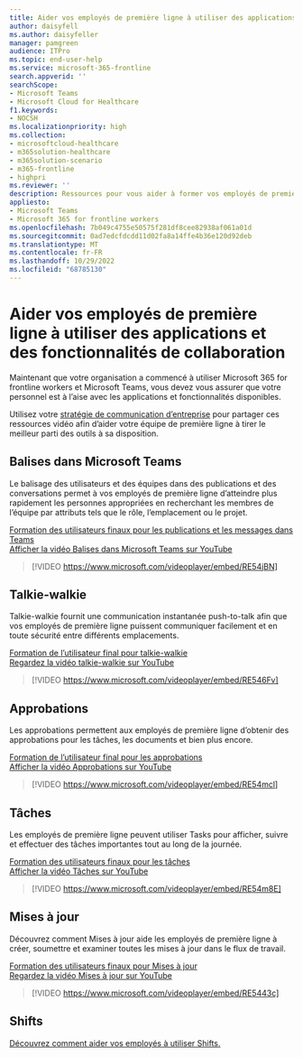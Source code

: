 ```yaml
---
title: Aider vos employés de première ligne à utiliser des applications et des fonctionnalités de collaboration
author: daisyfell
ms.author: daisyfeller
manager: pamgreen
audience: ITPro
ms.topic: end-user-help
ms.service: microsoft-365-frontline
search.appverid: ''
searchScope:
- Microsoft Teams
- Microsoft Cloud for Healthcare
f1.keywords:
- NOCSH
ms.localizationpriority: high
ms.collection:
- microsoftcloud-healthcare
- m365solution-healthcare
- m365solution-scenario
- m365-frontline
- highpri
ms.reviewer: ''
description: Ressources pour vous aider à former vos employés de première ligne aux fonctionnalités de communication et de collaboration dans les applications Teams et Teams.
appliesto:
- Microsoft Teams
- Microsoft 365 for frontline workers
ms.openlocfilehash: 7b049c4755e50575f281df8cee82938af061a01d
ms.sourcegitcommit: 0ad7edcfdcdd11d02fa8a14ffe4b36e120d92deb
ms.translationtype: MT
ms.contentlocale: fr-FR
ms.lasthandoff: 10/29/2022
ms.locfileid: "68785130"
---
```

# <a name="help-your-frontline-workers-use-collaboration-apps-and-features"></a>Aider vos employés de première ligne à utiliser des applications et des fonctionnalités de collaboration

Maintenant que votre organisation a commencé à utiliser Microsoft 365 for frontline workers et Microsoft Teams, vous devez vous assurer que votre personnel est à l’aise avec les applications et fonctionnalités disponibles.

Utilisez votre [stratégie de communication d’entreprise](flw-corp-comms.md) pour partager ces ressources vidéo afin d’aider votre équipe de première ligne à tirer le meilleur parti des outils à sa disposition.

## <a name="tags-in-microsoft-teams"></a>Balises dans Microsoft Teams

Le balisage des utilisateurs et des équipes dans des publications et des conversations permet à vos employés de première ligne d’atteindre plus rapidement les personnes appropriées en recherchant les membres de l’équipe par attributs tels que le rôle, l’emplacement ou le projet.

[Formation des utilisateurs finaux pour les publications et les messages dans Teams](https://support.microsoft.com/office/create-and-format-a-post-e66777da-636b-49eb-9408-b0d88b212885) <br>
[Afficher la vidéo Balises dans Microsoft Teams sur YouTube](https://go.microsoft.com/fwlink/?linkid=2202727)
> [!VIDEO https://www.microsoft.com/videoplayer/embed/RE54jBN]

## <a name="walkie-talkie"></a>Talkie-walkie

Talkie-walkie fournit une communication instantanée push-to-talk afin que vos employés de première ligne puissent communiquer facilement et en toute sécurité entre différents emplacements.

[Formation de l’utilisateur final pour talkie-walkie](https://support.microsoft.com/office/use-walkie-talkie-in-teams-884a008a-761e-4b62-99f8-15671d9a2f69) <br>
[Regardez la vidéo talkie-walkie sur YouTube](https://go.microsoft.com/fwlink/?linkid=2202710)
> [!VIDEO https://www.microsoft.com/videoplayer/embed/RE546Fv]

## <a name="approvals"></a>Approbations

Les approbations permettent aux employés de première ligne d’obtenir des approbations pour les tâches, les documents et bien plus encore.

[Formation de l’utilisateur final pour les approbations](https://support.microsoft.com/office/what-is-approvals-a9a01c95-e0bf-4d20-9ada-f7be3fc283d3?wt.mc_id=otc_microsoft_teams) <br>
[Afficher la vidéo Approbations sur YouTube](https://go.microsoft.com/fwlink/?linkid=2202800)
> [!VIDEO https://www.microsoft.com/videoplayer/embed/RE54mcl]

## <a name="tasks"></a>Tâches

Les employés de première ligne peuvent utiliser Tasks pour afficher, suivre et effectuer des tâches importantes tout au long de la journée.

[Formation des utilisateurs finaux pour les tâches](https://support.microsoft.com/office/use-the-tasks-app-in-teams-e32639f3-2e07-4b62-9a8c-fd706c12c070) <br>
[Afficher la vidéo Tâches sur YouTube](https://go.microsoft.com/fwlink/?linkid=2202616)
> [!VIDEO https://www.microsoft.com/videoplayer/embed/RE54m8E]

## <a name="updates"></a>Mises à jour

Découvrez comment Mises à jour aide les employés de première ligne à créer, soumettre et examiner toutes les mises à jour dans le flux de travail.

[Formation des utilisateurs finaux pour Mises à jour](https://support.microsoft.com/office/get-started-in-updates-c03a079e-e660-42dc-817b-ca4cfd602e5a) <br>
[Regardez la vidéo Mises à jour sur YouTube](https://go.microsoft.com/fwlink/?linkid=2202831)
> [!VIDEO https://www.microsoft.com/videoplayer/embed/RE5443c]

## <a name="shifts"></a>Shifts

[Découvrez comment aider vos employés à utiliser Shifts.](shifts-toolkit.md)
